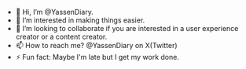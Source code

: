 - 👋 Hi, I’m @YassenDiary.
- 👀 I’m interested in making things easier.
- 💞️ I’m looking to collaborate if you are interested in a user experience creator or a content creator.
- 📫 How to reach me? @YassenDiary on X(Twitter)
- ⚡ Fun fact: Maybe I'm late but I get my work done.
